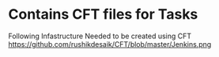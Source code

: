 # Contains CFT files for Tasks
Following Infastructure Needed to be created using CFT
https://github.com/rushikdesaik/CFT/blob/master/Jenkins.png
